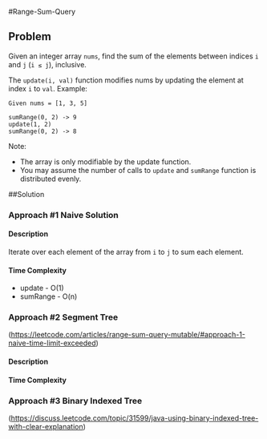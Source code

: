 #Range-Sum-Query

## Problem
Given an integer array `nums`, find the sum of the elements between indices `i` and `j` (`i ≤ j`), inclusive.

The `update(i, val)` function modifies nums by updating the element at index `i` to `val`.
Example:

```
Given nums = [1, 3, 5]

sumRange(0, 2) -> 9
update(1, 2)
sumRange(0, 2) -> 8
```
Note:

* The array is only modifiable by the update function.
* You may assume the number of calls to `update` and `sumRange` function is distributed evenly.


##Solution

### Approach #1 Naive Solution

#### Description

Iterate over each element of the array from `i` to `j` to sum each element.

#### Time Complexity
* update - O(1)
* sumRange - O(n)


### Approach #2 Segment Tree
(https://leetcode.com/articles/range-sum-query-mutable/#approach-1-naive-time-limit-exceeded)

#### Description

#### Time Complexity

### Approach #3 Binary Indexed Tree

(https://discuss.leetcode.com/topic/31599/java-using-binary-indexed-tree-with-clear-explanation)